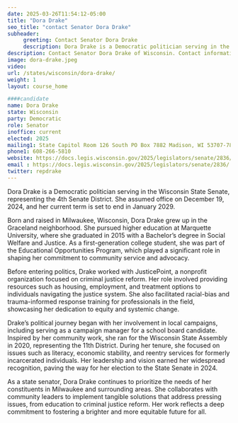 ```yaml
---
date: 2025-03-26T11:54:12-05:00
title: "Dora Drake"
seo_title: "contact Senator Dora Drake"
subheader:
     greeting: Contact Senator Dora Drake
     description: Dora Drake is a Democratic politician serving in the Wisconsin State Senate, representing the 4th Senate District. She assumed office on December 19, 2024, and her current term is set to end in January 2029.
description: Contact Senator Dora Drake of Wisconsin. Contact information for Dora Drake includes email address, phone number, and mailing address.
image: dora-drake.jpeg
video:
url: /states/wisconsin/dora-drake/
weight: 1
layout: course_home

####candidate
name: Dora Drake
state: Wisconsin
party: Democratic
role: Senator
inoffice: current
elected: 2025
mailing1: State Capitol Room 126 South PO Box 7882 Madison, WI 53707-7882
phone1: 608-266-5810
website: https://docs.legis.wisconsin.gov/2025/legislators/senate/2836/
email : https://docs.legis.wisconsin.gov/2025/legislators/senate/2836/
twitter: repdrake
---
```

Dora Drake is a Democratic politician serving in the Wisconsin State Senate, representing the 4th Senate District. She assumed office on December 19, 2024, and her current term is set to end in January 2029. 

Born and raised in Milwaukee, Wisconsin, Dora Drake grew up in the Graceland neighborhood. She pursued higher education at Marquette University, where she graduated in 2015 with a Bachelor’s degree in Social Welfare and Justice. As a first-generation college student, she was part of the Educational Opportunities Program, which played a significant role in shaping her commitment to community service and advocacy.

Before entering politics, Drake worked with JusticePoint, a nonprofit organization focused on criminal justice reform. Her role involved providing resources such as housing, employment, and treatment options to individuals navigating the justice system. She also facilitated racial-bias and trauma-informed response training for professionals in the field, showcasing her dedication to equity and systemic change.

Drake’s political journey began with her involvement in local campaigns, including serving as a campaign manager for a school board candidate. Inspired by her community work, she ran for the Wisconsin State Assembly in 2020, representing the 11th District. During her tenure, she focused on issues such as literacy, economic stability, and reentry services for formerly incarcerated individuals. Her leadership and vision earned her widespread recognition, paving the way for her election to the State Senate in 2024.

As a state senator, Dora Drake continues to prioritize the needs of her constituents in Milwaukee and surrounding areas. She collaborates with community leaders to implement tangible solutions that address pressing issues, from education to criminal justice reform. Her work reflects a deep commitment to fostering a brighter and more equitable future for all.
